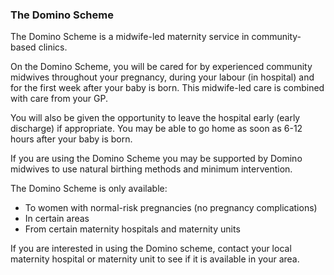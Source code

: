 ###  **The Domino Scheme**

The Domino Scheme is a midwife-led maternity service in community-based
clinics.

On the Domino Scheme, you will be cared for by experienced community midwives
throughout your pregnancy, during your labour (in hospital) and for the first
week after your baby is born. This midwife-led care is combined with care from
your GP.

You will also be given the opportunity to leave the hospital early (early
discharge) if appropriate. You may be able to go home as soon as 6-12 hours
after your baby is born.

If you are using the Domino Scheme you may be supported by Domino midwives to
use natural birthing methods and minimum intervention.

The Domino Scheme is only available:

  * To women with normal-risk pregnancies (no pregnancy complications) 
  * In certain areas 
  * From certain maternity hospitals and maternity units 

If you are interested in using the Domino scheme, contact your local maternity
hospital or maternity unit to see if it is available in your area.
